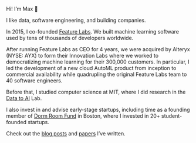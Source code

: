 #
# 
# 

Hi! I’m Max 👋

I like data, software engineering, and building companies.

In 2015, I co-founded [Feature Labs][1]. We built machine learning software used by tens of thousands of developers worldwide. 

After running Feature Labs as CEO for 4 years, we were acquired by Alteryx (NYSE: AYX) to form their Innovation Labs where we worked to democratizing machine learning for their 300,000 customers. In particular, I led the development of a new cloud AutoML product from inception to commercial availability while quadrupling the original Feature Labs team to 40 software engineers.

Before that, I studied computer science at MIT, where I did research in the [Data to AI][2] Lab.

I also invest in and advise early-stage startups, including time as a founding member of [Dorm Room Fund][5] in Boston, where I invested in 20+ student-founded startups.

Check out the [blog posts][3] and [papers][4] I’ve written.

[1]: https://www.crunchbase.com/organization/feature-labs
[2]: https://dai.lids.mit.edu/
[3]: /posts
[4]: /papers
[5]: https://www.dormroomfund.com/
